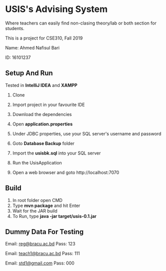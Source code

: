 # USIS's Advising System
Where teachers can easily find non-clasing theory/lab or both section for students.

This is a project for CSE310, Fall 2019

Name: Ahmed Nafisul Bari

ID:   16101237

## Setup And Run

Tested in **IntelliJ IDEA** and **XAMPP**

1. Clone
2. Import project in your favourite IDE
3. Download the dependencies

4. Open **application.properties**
5. Under JDBC properties, use your SQL server's username and password

6. Goto **Database Backup** folder
7. Import the **usisbk.sql** into your SQL server

8. Run the UsisApplication
9. Open a web browser and goto http://localhost:7070


## Build

1. In root folder open CMD
2. Type **mvn package** and hit Enter
3. Wait for the JAR build
4. To Run, type **java -jar target/usis-0.1.jar**


## Dummy Data For Testing

Email: reg@bracu.ac.bd
Pass:  123

Email: teach1@bracu.ac.bd
Pass:  111

Email: std1@gmail.com
Pass:  000

